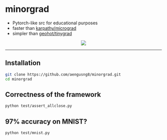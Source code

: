 # minorgrad
- Pytorch-like src for educational purposes
- faster than [karpathy/micrograd](https://github.com/karpathy/micrograd) 
- simpler than [geohot/tinygrad](https://github.com/geohot/tinygrad)
<p align="center">
  <img src="https://user-images.githubusercontent.com/67547213/197373261-1a1959fe-e647-4d67-8db2-964a6ccbbe10.png">
</p>

--------------------------------------------------------------------
## Installation

```bash
git clone https://github.com/aengusng8/minorgrad.git
cd minorgrad
```
## Correctness of the framework
```bash
python test/assert_allclose.py
```

## 97% accuracy on MNIST?
```bash
python test/mnist.py
```
